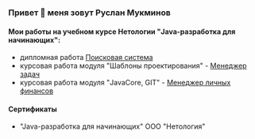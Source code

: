 ### Привет 👋 меня зовут Руслан Мукминов

#### Мои работы на учебном курсе Нетологии "Java-разработка для начинающих":
- дипломная работа [Поисковая система](https://github.com/RuslanMukminov/Diplom)
- курсовая работа модуля "Шаблоны проектирования" - [Менеджер задач](https://github.com/RuslanMukminov/CourseworkTaskManager)
- курсовая работа модуля "JavaCore, GIT" - [Менеджер личных финансов](https://github.com/RuslanMukminov/JavaCore_Coursework)

#### Сертификаты
- "Java-разработка для начинающих" ООО "Нетология"
